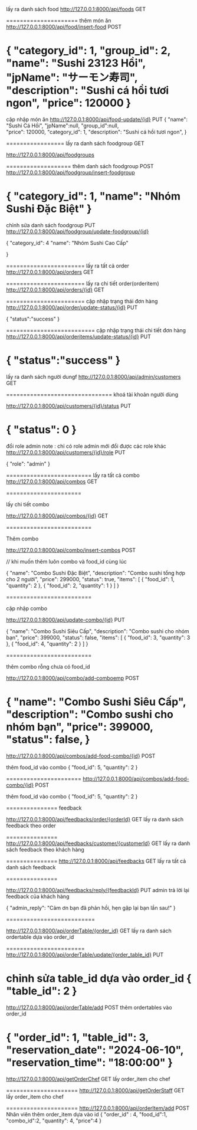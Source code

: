 lấy ra danh sách food
http://127.0.0.1:8000/api/foods GET

=====================
thêm món ăn 
http://127.0.0.1:8000/api/food/insert-food POST

{
    "category_id": 1,
    "group_id": 2,
    "name": "Sushi 23123 Hồi",
    "jpName": "サーモン寿司",
    "description": "Sushi cá hồi tươi ngon",
    "price": 120000
}
=========================
cập nhập món ăn 
http://127.0.0.1:8000/api/food-update/{id} PUT
{
  "name": "Sushi Cá Hồi",
  "jpName":null,
  "group_id":null,  
  "price": 120000,
  "category_id": 1,
  "description": "Sushi cá hồi tươi ngon",
}

=================
lấy ra danh sách foodgroup GET

http://127.0.0.1:8000/api/foodgroups 

===================
thêm danh sách foodgroup POST
http://127.0.0.1:8000/api/foodgroup/insert-foodgroup 

{
    "category_id": 1,
    "name": "Nhóm Sushi Đặc Biệt"
}
==============================
chỉnh sửa danh sách foodgroup PUT
http://127.0.0.1:8000/api/foodgroup/update-foodgroup/{id} 

{
    "category_id": 4
    "name": "Nhóm Sushi Cao Cấp"

}




=======================
lấy ra tất cả order
http://127.0.0.1:8000/api/orders GET

=======================
lấy ra chi tiết order(orderitem)
http://127.0.0.1:8000/api/orders/{id} GET

=======================
cập nhập trạng thái đơn hàng
http://127.0.0.1:8000/api/order/update-status/{id} PUT


{
   "status":"success"
}

==========================
cập nhập trạng thái chi tiết đơn hàng
http://127.0.0.1:8000/api/orderitems/update-status/{id} PUT

{
   "status":"success"
}
===========================
lấy ra danh sách người dungf
http://127.0.0.1:8000/api/admin/customers GET

===============================
khoá tài khoản người dùng

http://127.0.0.1:8000/api/customers/{id}/status PUT

{
    "status": 0
}
=====================
đổi role admin 
note : chỉ có role admin mới đổi được các role khác
http://127.0.0.1:8000/api/customers/{id}/role  PUT

{
  "role": "admin"
}






=========================
lấy ra tất cả combo
http://127.0.0.1:8000/api/combos GET

======================

lấy chi tiết combo

http://127.0.0.1:8000/api/combos/{id} GET



=========================

Thêm combo


http://127.0.0.1:8000/api/combo/insert-combos POST

// khi muốn thêm luôn combo và food_id cùng lúc


{
    "name": "Combo Sushi Đặc Biệt",
    "description": "Combo sushi tổng hợp cho 2 người",
    "price": 299000,
    "status": true,
    "items": [
        { "food_id": 1, "quantity": 2 },
        { "food_id": 2, "quantity": 1 }
    ]
}

=========================

cập nhập combo

http://127.0.0.1:8000/api/update-combo/{id} PUT


{
    "name": "Combo Sushi Siêu Cấp",
    "description": "Combo sushi cho nhóm bạn",
    "price": 399000,
    "status": false,
    "items": [
        { "food_id": 3, "quantity": 3 },
        { "food_id": 4, "quantity": 2 }
    ]
}

=========================

thêm combo rỗng chưa có food_id

http://127.0.0.1:8000/api/combo/add-comboemp POST


{
    "name": "Combo Sushi Siêu Cấp",
    "description": "Combo sushi cho nhóm bạn",
    "price": 399000,
    "status": false,
}
=========================

http://127.0.0.1:8000/api/combos/add-food-combo/{id} POST

thêm food_id vào combo
{
  "food_id": 5,
  "quantity": 2
}

======================
http://127.0.0.1:8000/api/combos/add-food-combo/{id} POST

thêm food_id vào combo
{
  "food_id": 5,
  "quantity": 2
}






===============
feedback

http://127.0.0.1:8000/api/feedbacks/order/{orderId} GET lấy ra danh sách feedback theo order

===============
http://127.0.0.1:8000/api/feedbacks/customer/{customerId} GET lấy ra danh sách feedback theo khách hàng

===============
http://127.0.0.1:8000/api/feedbacks GET lấy ra tất cả danh sách feedback



===============

http://127.0.0.1:8000/api/feedbacks/reply/{feedbackId} PUT admin trả lời lại feedback của khách hàng

{
    "admin_reply": "Cảm ơn bạn đã phản hồi, hẹn gặp lại bạn lần sau!"
}





==========================

http://127.0.0.1:8000/api/orderTable/{order_id}  GET
lấy ra danh sách ordertable dựa vào order_id


=======================
http://127.0.0.1:8000/api/orderTable/update/{order_table_id} PUT

chỉnh sửa table_id dựa vào order_id 
{
    "table_id": 2
}
=======================
http://127.0.0.1:8000/api/orderTable/add POST
 thêm ordertables vào order_id

{
    "order_id": 1,
    "table_id": 3,
    "reservation_date": "2024-06-10",
    "reservation_time": "18:00:00"
}
=====================
http://127.0.0.1:8000/api/getOrderChef GET
lấy order_item cho chef


=====================
http://127.0.0.1:8000/api/getOrderStaff GET
lấy order_item cho chef


=====================
http://127.0.0.1:8000/api/orderItem/add POST
Nhân viên thêm order_item dựa vào id
{
    "order_id" : 4,
    "food_id":1,
    "combo_id":2,
    "quantity": 4,
    "price":4
}
